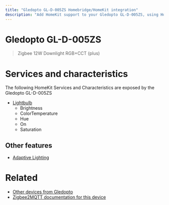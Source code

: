 ```yaml
---
title: "Gledopto GL-D-005ZS Homebridge/HomeKit integration"
description: "Add HomeKit support to your Gledopto GL-D-005ZS, using Homebridge, Zigbee2MQTT and homebridge-z2m."
---
```

<!---
This file has been GENERATED using src/docgen/docgen.ts
DO NOT EDIT THIS FILE MANUALLY!
-->
# Gledopto GL-D-005ZS
> Zigbee 12W Downlight RGB+CCT (plus)


# Services and characteristics
The following HomeKit Services and Characteristics are exposed by
the Gledopto GL-D-005ZS

* [Lightbulb](../../light.md)
  * Brightness
  * ColorTemperature
  * Hue
  * On
  * Saturation


## Other features
* [Adaptive Lighting](../../light.md)


# Related
* [Other devices from Gledopto](../index.md#gledopto)
* [Zigbee2MQTT documentation for this device](https://www.zigbee2mqtt.io/devices/GL-D-005ZS.html)